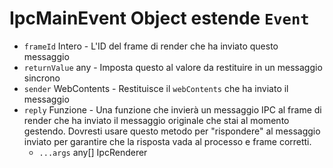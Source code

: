 # IpcMainEvent Object estende `Event`

* `frameId` Intero - L'ID del frame di render che ha inviato questo messaggio
* `returnValue` any - Imposta questo al valore da restituire in un messaggio sincrono
* `sender` WebContents - Restituisce il `webContents` che ha inviato il messaggio
* `reply` Funzione - Una funzione che invierà un messaggio IPC al frame di render che ha inviato il messaggio originale che stai al momento gestendo.  Dovresti usare questo metodo per "rispondere" al messaggio inviato per garantire che la risposta vada al processo e frame corretti.
  * `...args` any[] IpcRenderer
